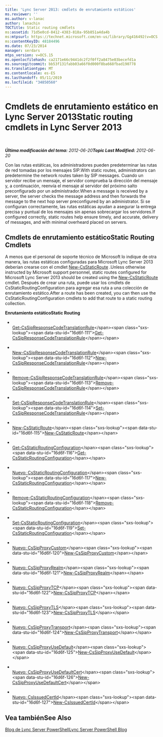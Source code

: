 ```yaml
---
title: 'Lync Server 2013: cmdlets de enrutamiento estáticos'
ms.reviewer: ''
ms.author: v-lanac
author: lanachin
TOCTitle: Static routing cmdlets
ms:assetid: 71d5e0cd-8412-4383-818a-95b851a4da4b
ms:mtpsurl: https://technet.microsoft.com/en-us/library/Gg416492(v=OCS.15)
ms:contentKeyID: 48184496
ms.date: 07/23/2014
manager: serdars
mtps_version: v=OCS.15
ms.openlocfilehash: ca2171e66c9441dc2f2f0ff2a8475e03becefd1a
ms.sourcegitcommit: bb53f131fabb03a66f0d000f8ba668fbad190778
ms.translationtype: MT
ms.contentlocale: es-ES
ms.lasthandoff: 05/11/2019
ms.locfileid: "34850560"
---
```

<div data-xmlns="http://www.w3.org/1999/xhtml">

<div class="topic" data-xmlns="http://www.w3.org/1999/xhtml" data-msxsl="urn:schemas-microsoft-com:xslt" data-cs="http://msdn.microsoft.com/en-us/">

<div data-asp="http://msdn2.microsoft.com/asp">

# <a name="static-routing-cmdlets-in-lync-server-2013"></a><span data-ttu-id="16d6f-102">Cmdlets de enrutamiento estático en Lync Server 2013</span><span class="sxs-lookup"><span data-stu-id="16d6f-102">Static routing cmdlets in Lync Server 2013</span></span>

</div>

<div id="mainSection">

<div id="mainBody">

<span> </span>

<span data-ttu-id="16d6f-103">_**Última modificación del tema:** 2012-06-20_</span><span class="sxs-lookup"><span data-stu-id="16d6f-103">_**Topic Last Modified:** 2012-06-20_</span></span>

<span data-ttu-id="16d6f-104">Con las rutas estáticas, los administradores pueden predeterminar las rutas de red tomadas por los mensajes SIP.</span><span class="sxs-lookup"><span data-stu-id="16d6f-104">With static routes, administrators can predetermine the network routes taken by SIP messages.</span></span> <span data-ttu-id="16d6f-105">Cuando un servidor recibe un mensaje, el servidor comprueba la dirección del mensaje y, a continuación, reenvía el mensaje al servidor del próximo salto preconfigurado por un administrador.</span><span class="sxs-lookup"><span data-stu-id="16d6f-105">When a message is received by a server, the server checks the message address and then forwards the message to the next hop server preconfigured by an administrator.</span></span> <span data-ttu-id="16d6f-106">Si se configuran correctamente, las rutas estáticas ayudan a asegurar la entrega precisa y puntual de los mensajes sin apenas sobrecargar los servidores.</span><span class="sxs-lookup"><span data-stu-id="16d6f-106">If configured correctly, static routes help ensure timely, and accurate, delivery of messages, and with minimal overheard placed on servers.</span></span>

<div>

## <a name="static-routing-cmdlets"></a><span data-ttu-id="16d6f-107">Cmdlets de enrutamiento estático</span><span class="sxs-lookup"><span data-stu-id="16d6f-107">Static Routing Cmdlets</span></span>

<span data-ttu-id="16d6f-108">A menos que el personal de soporte técnico de Microsoft lo indique de otra manera, las rutas estáticas configuradas para Microsoft Lync Server 2013 deberían crearse con el cmdlet [New-CsStaticRoute](https://technet.microsoft.com/en-us/library/Gg398265(v=OCS.15)) .</span><span class="sxs-lookup"><span data-stu-id="16d6f-108">Unless otherwise instructed by Microsoft support personnel, static routes configured for Microsoft Lync Server 2013 should be created using the [New-CsStaticRoute](https://technet.microsoft.com/en-us/library/Gg398265(v=OCS.15)) cmdlet.</span></span> <span data-ttu-id="16d6f-109">Después de crear una ruta, puede usar los cmdlets de CsStaticRoutingConfiguration para agregar esa ruta a una colección de enrutamiento estático.</span><span class="sxs-lookup"><span data-stu-id="16d6f-109">After a route has been created, you can then use the CsStaticRoutingConfiguration cmdlets to add that route to a static routing collection.</span></span>

<span data-ttu-id="16d6f-110">**Enrutamiento estático**</span><span class="sxs-lookup"><span data-stu-id="16d6f-110">**Static Routing**</span></span>

  - <span></span>  
    <span data-ttu-id="16d6f-111">[Get-CsSipResponseCodeTranslationRule](https://technet.microsoft.com/en-us/library/Gg398130(v=OCS.15))</span><span class="sxs-lookup"><span data-stu-id="16d6f-111">[Get-CsSipResponseCodeTranslationRule](https://technet.microsoft.com/en-us/library/Gg398130(v=OCS.15))</span></span>

  - <span></span>  
    <span data-ttu-id="16d6f-112">[New-CsSipResponseCodeTranslationRule](https://technet.microsoft.com/en-us/library/Gg413041(v=OCS.15))</span><span class="sxs-lookup"><span data-stu-id="16d6f-112">[New-CsSipResponseCodeTranslationRule](https://technet.microsoft.com/en-us/library/Gg413041(v=OCS.15))</span></span>

  - <span></span>  
    <span data-ttu-id="16d6f-113">[Remove-CsSipResponseCodeTranslationRule](https://technet.microsoft.com/en-us/library/Gg412932(v=OCS.15))</span><span class="sxs-lookup"><span data-stu-id="16d6f-113">[Remove-CsSipResponseCodeTranslationRule](https://technet.microsoft.com/en-us/library/Gg412932(v=OCS.15))</span></span>

  - <span></span>  
    <span data-ttu-id="16d6f-114">[Set-CsSipResponseCodeTranslationRule](https://technet.microsoft.com/en-us/library/Gg425895(v=OCS.15))</span><span class="sxs-lookup"><span data-stu-id="16d6f-114">[Set-CsSipResponseCodeTranslationRule](https://technet.microsoft.com/en-us/library/Gg425895(v=OCS.15))</span></span>

<!-- end list -->

  - <span></span>  
    <span data-ttu-id="16d6f-115">[New-CsStaticRoute](https://technet.microsoft.com/en-us/library/Gg398265(v=OCS.15))</span><span class="sxs-lookup"><span data-stu-id="16d6f-115">[New-CsStaticRoute](https://technet.microsoft.com/en-us/library/Gg398265(v=OCS.15))</span></span>

<!-- end list -->

  - <span></span>  
    <span data-ttu-id="16d6f-116">[Get-CsStaticRoutingConfiguration](https://technet.microsoft.com/en-us/library/Gg398754(v=OCS.15))</span><span class="sxs-lookup"><span data-stu-id="16d6f-116">[Get-CsStaticRoutingConfiguration](https://technet.microsoft.com/en-us/library/Gg398754(v=OCS.15))</span></span>

  - <span></span>  
    <span data-ttu-id="16d6f-117">[Nuevo: CsStaticRoutingConfiguration](https://technet.microsoft.com/en-us/library/Gg425811(v=OCS.15))</span><span class="sxs-lookup"><span data-stu-id="16d6f-117">[New-CsStaticRoutingConfiguration](https://technet.microsoft.com/en-us/library/Gg425811(v=OCS.15))</span></span>

  - <span></span>  
    <span data-ttu-id="16d6f-118">[Remove-CsStaticRoutingConfiguration](https://technet.microsoft.com/en-us/library/Gg398668(v=OCS.15))</span><span class="sxs-lookup"><span data-stu-id="16d6f-118">[Remove-CsStaticRoutingConfiguration](https://technet.microsoft.com/en-us/library/Gg398668(v=OCS.15))</span></span>

  - <span></span>  
    <span data-ttu-id="16d6f-119">[Set-CsStaticRoutingConfiguration](https://technet.microsoft.com/en-us/library/Gg398724(v=OCS.15))</span><span class="sxs-lookup"><span data-stu-id="16d6f-119">[Set-CsStaticRoutingConfiguration](https://technet.microsoft.com/en-us/library/Gg398724(v=OCS.15))</span></span>

<!-- end list -->

  - <span></span>  
    <span data-ttu-id="16d6f-120">[Nuevo: CsSipProxyCustom](https://technet.microsoft.com/en-us/library/Gg425904(v=OCS.15))</span><span class="sxs-lookup"><span data-stu-id="16d6f-120">[New-CsSipProxyCustom](https://technet.microsoft.com/en-us/library/Gg425904(v=OCS.15))</span></span>

<!-- end list -->

  - <span></span>  
    <span data-ttu-id="16d6f-121">[Nuevo: CsSipProxyRealm](https://technet.microsoft.com/en-us/library/Gg413084(v=OCS.15))</span><span class="sxs-lookup"><span data-stu-id="16d6f-121">[New-CsSipProxyRealm](https://technet.microsoft.com/en-us/library/Gg413084(v=OCS.15))</span></span>

<!-- end list -->

  - <span></span>  
    <span data-ttu-id="16d6f-122">[Nuevo: CsSipProxyTCP](https://technet.microsoft.com/en-us/library/Gg425745(v=OCS.15))</span><span class="sxs-lookup"><span data-stu-id="16d6f-122">[New-CsSipProxyTCP](https://technet.microsoft.com/en-us/library/Gg425745(v=OCS.15))</span></span>

<!-- end list -->

  - <span></span>  
    <span data-ttu-id="16d6f-123">[Nuevo: CsSipProxyTLS](https://technet.microsoft.com/en-us/library/Gg398629(v=OCS.15))</span><span class="sxs-lookup"><span data-stu-id="16d6f-123">[New-CsSipProxyTLS](https://technet.microsoft.com/en-us/library/Gg398629(v=OCS.15))</span></span>

<!-- end list -->

  - <span></span>  
    <span data-ttu-id="16d6f-124">[Nuevo: CsSipProxyTransport](https://technet.microsoft.com/en-us/library/Gg398489(v=OCS.15))</span><span class="sxs-lookup"><span data-stu-id="16d6f-124">[New-CsSipProxyTransport](https://technet.microsoft.com/en-us/library/Gg398489(v=OCS.15))</span></span>

<!-- end list -->

  - <span></span>  
    <span data-ttu-id="16d6f-125">[Nuevo: CsSipProxyUseDefault](https://technet.microsoft.com/en-us/library/Gg398274(v=OCS.15))</span><span class="sxs-lookup"><span data-stu-id="16d6f-125">[New-CsSipProxyUseDefault](https://technet.microsoft.com/en-us/library/Gg398274(v=OCS.15))</span></span>

<!-- end list -->

  - <span></span>  
    <span data-ttu-id="16d6f-126">[Nuevo: CsSipProxyUseDefaultCert](https://technet.microsoft.com/en-us/library/Gg425858(v=OCS.15))</span><span class="sxs-lookup"><span data-stu-id="16d6f-126">[New-CsSipProxyUseDefaultCert](https://technet.microsoft.com/en-us/library/Gg425858(v=OCS.15))</span></span>

<!-- end list -->

  - <span></span>  
    <span data-ttu-id="16d6f-127">[Nuevo: CsIssuedCertId](https://technet.microsoft.com/en-us/library/Gg425814(v=OCS.15))</span><span class="sxs-lookup"><span data-stu-id="16d6f-127">[New-CsIssuedCertId](https://technet.microsoft.com/en-us/library/Gg425814(v=OCS.15))</span></span>

</div>

<div>

## <a name="see-also"></a><span data-ttu-id="16d6f-128">Vea también</span><span class="sxs-lookup"><span data-stu-id="16d6f-128">See Also</span></span>


[<span data-ttu-id="16d6f-129">Blog de Lync Server PowerShell</span><span class="sxs-lookup"><span data-stu-id="16d6f-129">Lync Server PowerShell Blog</span></span>](http://go.microsoft.com/fwlink/p/?linkid=203150)  
  

</div>

</div>

<span> </span>

</div>

</div>

</div>

